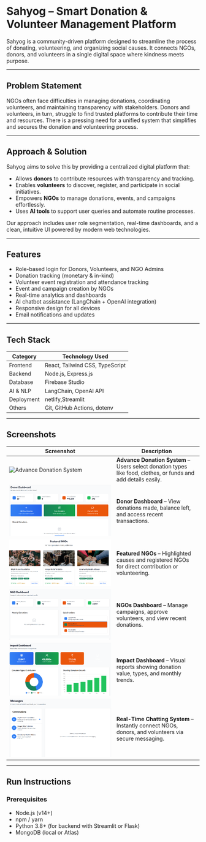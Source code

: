 #  Sahyog – Smart Donation & Volunteer Management Platform

Sahyog is a community-driven platform designed to streamline the process of donating, volunteering, and organizing social causes. It connects NGOs, donors, and volunteers in a single digital space where kindness meets purpose.

---

##  Problem Statement

NGOs often face difficulties in managing donations, coordinating volunteers, and maintaining transparency with stakeholders. Donors and volunteers, in turn, struggle to find trusted platforms to contribute their time and resources. There is a pressing need for a unified system that simplifies and secures the donation and volunteering process.

---

##  Approach & Solution

Sahyog aims to solve this by providing a centralized digital platform that:

- Allows **donors** to contribute resources with transparency and tracking.
- Enables **volunteers** to discover, register, and participate in social initiatives.
- Empowers **NGOs** to manage donations, events, and campaigns effortlessly.
- Uses **AI tools** to support user queries and automate routine processes.

Our approach includes user role segmentation, real-time dashboards, and a clean, intuitive UI powered by modern web technologies.

---

##  Features

-  Role-based login for Donors, Volunteers, and NGO Admins  
-  Donation tracking (monetary & in-kind)  
-  Volunteer event registration and attendance tracking  
-  Event and campaign creation by NGOs  
-  Real-time analytics and dashboards  
-  AI chatbot assistance (LangChain + OpenAI integration)  
-  Responsive design for all devices  
-  Email notifications and updates  

---

##  Tech Stack

| Category        | Technology Used                             |
|----------------|----------------------------------------------|
| Frontend        | React, Tailwind CSS, TypeScript             |
| Backend         | Node.js, Express.js                         |
| Database        | Firebase Studio                        |
| AI & NLP        | LangChain, OpenAI API                       |
| Deployment      | netlify,Streamlit                           |
| Others          | Git, GitHub Actions, dotenv                 |

---

## Screenshots


| Screenshot | Description |
|------------|-------------|
| ![Advance Donation System](./advance-donation.png) | **Advance Donation System** – Users select donation types like food, clothes, or funds and add details easily. |
| ![Donor Dashboard](./donor-dashboard.png) | **Donor Dashboard** – View donations made, balance left, and access recent transactions. |
| ![Featured NGOs](./featured-ngo.png) | **Featured NGOs** – Highlighted causes and registered NGOs for direct contribution or volunteering. |
| ![NGO Dashboard](./ngo-dashboard.png) | **NGOs Dashboard** – Manage campaigns, approve volunteers, and view recent donations. |
| ![Impact Dashboard](./impact-dashboard.png) | **Impact Dashboard** – Visual reports showing donation value, types, and monthly trends. |
| ![Real-Time Chat](./real-time-chat.png) | **Real-Time Chatting System** – Instantly connect NGOs, donors, and volunteers via secure messaging. |


---

## Run Instructions

### Prerequisites
- Node.js (v14+)
- npm / yarn
- Python 3.8+ (for backend with Streamlit or Flask)
- MongoDB (local or Atlas)


